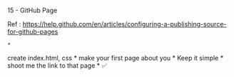 15 - GitHub Page

Ref : https://help.github.com/en/articles/configuring-a-publishing-source-for-github-pages

	*
create index.html, css
	*
make your first page about you
	*
Keep it simple
	*
shoot me the link to that page
	*
✅
